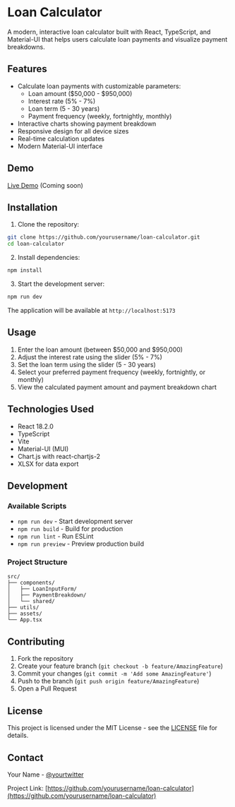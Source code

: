 # Loan Calculator

A modern, interactive loan calculator built with React, TypeScript, and Material-UI that helps users calculate loan payments and visualize payment breakdowns.

## Features

- Calculate loan payments with customizable parameters:
  - Loan amount ($50,000 - $950,000)
  - Interest rate (5% - 7%)
  - Loan term (5 - 30 years)
  - Payment frequency (weekly, fortnightly, monthly)
- Interactive charts showing payment breakdown
- Responsive design for all device sizes
- Real-time calculation updates
- Modern Material-UI interface

## Demo

[Live Demo](https://your-demo-url.com) (Coming soon)

## Installation

1. Clone the repository:
```bash
git clone https://github.com/yourusername/loan-calculator.git
cd loan-calculator
```

2. Install dependencies:
```bash
npm install
```

3. Start the development server:
```bash
npm run dev
```

The application will be available at `http://localhost:5173`

## Usage

1. Enter the loan amount (between $50,000 and $950,000)
2. Adjust the interest rate using the slider (5% - 7%)
3. Set the loan term using the slider (5 - 30 years)
4. Select your preferred payment frequency (weekly, fortnightly, or monthly)
5. View the calculated payment amount and payment breakdown chart

## Technologies Used

- React 18.2.0
- TypeScript
- Vite
- Material-UI (MUI)
- Chart.js with react-chartjs-2
- XLSX for data export

## Development

### Available Scripts

- `npm run dev` - Start development server
- `npm run build` - Build for production
- `npm run lint` - Run ESLint
- `npm run preview` - Preview production build

### Project Structure

```
src/
├── components/
│   ├── LoanInputForm/
│   ├── PaymentBreakdown/
│   └── shared/
├── utils/
├── assets/
└── App.tsx
```

## Contributing

1. Fork the repository
2. Create your feature branch (`git checkout -b feature/AmazingFeature`)
3. Commit your changes (`git commit -m 'Add some AmazingFeature'`)
4. Push to the branch (`git push origin feature/AmazingFeature`)
5. Open a Pull Request

## License

This project is licensed under the MIT License - see the [LICENSE](LICENSE) file for details.

## Contact

Your Name - [@yourtwitter](https://twitter.com/yourtwitter)

Project Link: [https://github.com/yourusername/loan-calculator](https://github.com/yourusername/loan-calculator)
